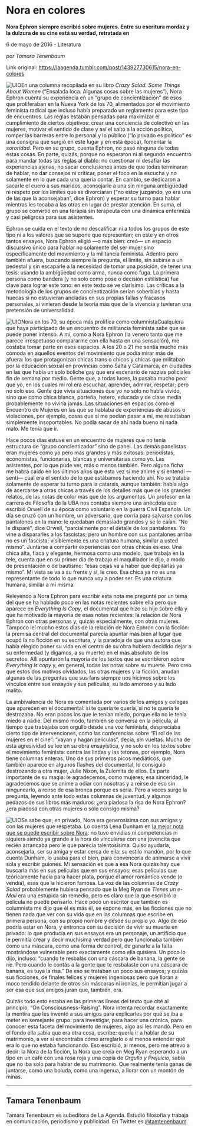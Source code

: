 # Nora en colores

**Nora Ephron siempre escribió sobre mujeres. Entre su escritura mordaz y la dulzura de su cine está su verdad, retratada en**

6 de mayo de 2016 - Literatura

_por Tamara Tenenbaum_

Link original: https://laagenda.tumblr.com/post/143927730615/nora-en-colores

![UIO](https://64.media.tumblr.com/e25eb89bdb9f82e013dcdbac91a50d76/tumblr_inline_pjzz7mBOEo1t6q87u_500.jpg)En una columna recopilada en su libro *Crazy Salad. Some Things About Women* (“Ensalada loca. Algunas cosas sobre las mujeres”), Nora Ephron cuenta su experiencia en un “grupo de concientización” de esos que proliferaban en la Nueva York de los 70, alimentados por el movimiento feminista radical que incluso había preparado un reglamento para este tipo de encuentros. Las reglas estaban pensadas para maximizar el cumplimiento de ciertos objetivos: crear una conciencia de colectivo en las mujeres, motivar el sentido de clase y así el salto a la acción política, romper las barreras entre lo personal y lo público (“lo privado es político” es una consigna que surgió en este lugar y en esta época), fomentar la *sororidad*. Pero en su grupo, cuenta Ephron, no pasó ninguna de todas estas cosas. En parte, quizás, porque no esperaron ni al segundo encuentro para mandar todas las reglas al diablo: no cuestionar ni desafiar las experiencias ajenas, no sacar conclusiones antes de que todas terminaran de hablar, no dar consejos ni criticar, poner el foco en la escucha y no solamente en lo que cada una quería contar. En cambio, se dedicaron a sacarle el cuero a sus maridos, aconsejarle a una sin ninguna ambigüedad ni respeto por los límites que se divorciaran (“no estoy juzgando, yo era una de las que la aconsejaban”, dice Ephron) y esperar su turno para hablar mientras les tocaba a las otras en lugar de prestar atención. En suma, el grupo se convirtió en una terapia sin terapeuta con una dinámica enfermiza y casi peligrosa para sus asistentes.


Ephron se cuida en el texto de no descalificar ni a todos los grupos de este tipo ni a los valores que se supone que representan; en este y en otros tantos ensayos, Nora Ephron eligió —o más bien: creó— un espacio discursivo único para hablar no solamente del ser mujer sino específicamente del movimiento y la militancia feminista. Adentro pero también afuera, buscando siempre la pregunta, el límite, sin subirse a un pedestal y sin escaparle a la necesidad de tomar una posición, de tener una tesis: usando la ambigüedad como arma, nunca como fuga. La primera persona como bandera (y no solo como pose o decisión estilística) fue clave para lograr este tono: en este texto se ve clarísimo. Las críticas a la metodología de los grupos de concientización serían soberbias y hasta huecas si no estuvieran ancladas en sus propias fallas y fracasos personales, si vinieran desde la teoría más que de la vivencia y tuvieran una pretensión de universalidad. 


![UIO](https://64.media.tumblr.com/e25eb89bdb9f82e013dcdbac91a50d76/tumblr_inline_pjzz7mBOEo1t6q87u_500.jpg)Nora en los 70, su época más prolifíca como columnistaCualquiera que haya participado de un encuentro de militancia feminista sabe que se puede poner intenso. A mí, como a Nora Ephron (la venero tanto que me parece irrespetuoso compararme con ella hasta en una sensación), me costaba tomar parte en esos espacios. A los 20 o 21 me sentía mucho más cómoda en aquellos eventos del movimiento que podía mirar más de afuera: los que protagonizan chicas trans o chicos y chicas que militaban por la educación sexual en provincias como Salta y Catamarca, en ciudades en las que había un solo boliche gay que era escenario de razzias policiales fin de semana por medio. Gente que, a todas luces, la pasaba mucho peor que yo, en los cuales mi rol era escuchar, aprender, admirar, respetar; pero no solo eso. Gente que vivía situaciones que yo no solo no había vivido, sino que como chica blanca, porteña, hetero, educada y de clase media probablemente no viviría jamás. Las situaciones en espacios como el Encuentro de Mujeres en las que se hablaba de experiencias de abusos o violaciones, por ejemplo, cosas que sí me podían pasar a mí, me resultaban simplemente insoportables. No podía sacar de ahí nada bueno ni nada malo. Me tenía que ir.


Hace pocos días estuve en un encuentro de mujeres que no tenía estructura de “grupo concientizador” sino de panel. Las demás panelistas eran mujeres como yo pero más grandes y más exitosas: periodistas, economistas, funcionarias, blancas y universitarias como yo. Las asistentes, por lo que pude ver, más o menos también. Pero alguna ficha me habrá caído en los últimos años que esta vez sí me animé y sí entendí —sentí— cuál era el sentido de lo que estábamos haciendo ahí. No se trataba solamente de esperar tu turno para la catarsis, aunque también: había algo de acercarse a otras chicas a través de los detalles más que de los grandes relatos, de las notas de color más que de los argumentos. Un profesor en la carrera de Filosofía de la UBA nos contaba siempre una anécdota que escribió Orwell de su época como voluntario en la guerra Civil Española. Un día se cruzó con un hombre, un adversario, que corría para salvarse con los pantalones en la mano: le quedaban demasiado grandes y se le caían. “No le disparé”, dice Orwell, “parcialmente por el detalle de los pantalones. Yo vine a dispararles a los fascistas; pero un hombre con sus pantalones arriba no es un fascista; visiblemente es una criatura humana, similar a usted mismo”. Juntarse a compartir experiencias con otras chicas es eso. Una chica alta, flaca y elegante, hermosa como una modelo, que trabaja en la tele, cuenta que en su primer día de trabajo el maquillador le dijo, a modo de presentación o de bautismo: “esas cejas va a haber que depilarlas ya mismo”. Mi vista se va a su frente y sí, le creo. Esa chica ya no es una representante de todo lo que nunca voy a poder ser. Es una criatura humana, similar a mí misma.


Releyendo a Nora Ephron para escribir esta nota me pregunté por un tema del que se ha hablado poco en las notas recientes sobre ella pero que aparece en *Everything Is Copy*, el documental que hizo su hijo sobre ella y que ha motivado la mayoría de esas notas recientes: la relación de Nora Ephron con otras personas y, quizás especialmente, con otras mujeres. Tampoco leí mucho estos días de la relación de Nora Ephron con la ficción: la premisa central del documental parecía apuntar más bien al lugar que ocupó la no ficción en su escritura, y la paradoja de que una autora que había elegido poner su vida en el centro de su obra hubiera decidido dejar a su enfermedad (y digamos, a su muerte) en el más absoluto de los secretos. Allí apuntaron la mayoría de los textos que se escribieron sobre *Everything is copy* y, en general, todas las notas sobre su muerte. Pero creo que estos dos motivos olvidados, las otras mujeres y la ficción, anudan algunas de las preguntas que sus fans siempre nos hicimos sobre los vínculos entre sus ensayos y sus películas, su lado amoroso y su lado malito.


La ambivalencia de Nora es comentada por varios de los amigos y colegas que aparecen en el documental: si te quería te quería, si no te quería te destrozaba. No eran pocos los que le tenían miedo, porque ella no le tenía miedo a nadie. Del mismo modo, también se conversa en la película, al tiempo que trabajaba con orgullo desde una voz feminista, despreciaba cierto tipo de intervenciones, como las conferencias sobre “El rol de las mujeres en el cine”: “vayan y hagan películas”, decía, sin vueltas. Mucha de esta agresividad se lee en su obra ensayística, y no solo en los textos sobre el movimiento feminista: contra las lindas y las tetonas, por ejemplo, Nora tiene columnas enteras. Uno de sus primeros picos mediáticos, que también aparece en algunos flashes del documental, lo consiguió destrozando a otra mujer, Julie Nixon, la Zulemita de ellos. Es parte importante de su magia: le agradecemos, como mujeres, esa sinceridad, le agradecemos que se anime a odiar con nosotras y a reírse de eso sin ningunearlo, a reírse de esa bronca porque es seria. Pero a veces surge la pregunta, leyendo ante todo estas columnas de juventud, y algunos pedazos de sus libros más maduros: ¿era piadosa la risa de Nora Ephron? ¿era piadosa con otras mujeres o solo consigo misma?


![UIO](https://64.media.tumblr.com/9001fd49684ea2a023d3740125c5ee31/tumblr_inline_pjzz7mlJ6m1t6q87u_250.png)Se sabe que, en privado, Nora era generosísima con sus amigas y con las mujeres que respetaba. Lo cuenta Lena Dunham en [la mejor nota que se puede escribir sobre Nora](https://t.umblr.com/redirect?z=http%3A%2F%2Fwww.newyorker.com%2Fculture%2Fculture-desk%2Fseeing-nora-everywhere&t=NzcxYWMyYTFhNDhmMDA2YjhhYjU0ODNmYjgyMjQ1ZDk1MTQzM2M5ZSxPOG56djdXaQ%3D%3D&b=t%3AXDz46txpppLgDp7rJlWQpw&p=https%3A%2F%2Flaagenda.tumblr.com%2Fpost%2F143927730615%2Fnora-en-colores&m=1&ts=1705438886): no tuvo envidias ni competencias ni siquiera siendo ya grande a la hora de vincularse con una jovencita que recién arrancaba pero le que parecía talentosísima. Quiso ayudarla, aconsejarla, ser su amiga y estar cerca de ella: su estilo mandón, por lo que cuenta Dunham, lo usaba para el bien, para convencerla de animarse a vivir sola y escribir guiones. Mi sensación es que a esa Nora quizás hay que buscarla más en sus películas que en sus ensayos: esas películas que teóricamente hacía para hacer plata, porque el amor romántico vende (o vendía), esas que la hicieron famosa. La voz de las columnas de *Crazy Salad* probablemente hubiera pensado que la Meg Ryan de *Tienes un e-Mail* era una estúpida sin remedio, pero es claro que la que escribió la película no puede pensarlo. Hace poco un escritor que también es columnista me dijo que él es más él, se expone más, en las ficciones que no tienen nada que ver con su vida que en las columnas que escribe en primera persona, con su propio nombre y desde su propio yo. Algo de eso podría estar en Nora, y entronca con su decisión de vivir su muerte en privado: lo que producía en sus ensayos era un personaje, un artificio que le permitía crear y decir muchísima verdad pero que funcionaba también como una máscara, como una forma de control, de ganarle a la falta mostrándose vulnerable pero exactamente como ella quisiera. Un poco lo dijo, incluso: “cuando te resbalás con una cáscara de banana, la gente se ríe. Pero cuando le contás a la gente que te resbalaste con una cáscara de banana, es tuya la risa.” De eso se trataban un poco sus ensayos; y quizás sus ficciones, de finales felices y mujeres ingeniosas pero que lloran a moco tendido delante de otros sin máscaras ni ironías, le permitían jugar a ser esa que sus amigos juran que, también, era.


Quizás todo esto estaba en las primeras líneas del texto que cité al principio, “On Consciousness-Raising”. Nora intenta recordar exactamente la mentira que les inventó a sus amigos para explicarles por qué se iba a meter en semejante grupo: para investigar, para hacer una crónica, para conocer esta faceta del movimiento de mujeres, algo así les mandó. Pero en el fondo ella sabía que era otra cosa, escribe: quería ir a hablar de su matrimonio, a ver si encontraba cómo arreglarlo o al menos entender qué era lo que no estaba funcionando. Eso escribió, al menos, pero me atrevo a decir: la Nora de la ficción, la Nora que creía en Meg Ryan esperando a un tipo en un café con una rosa roja y una copia de *Orgullo y Prejuicio*, sabía que no iba solo para hablar de su matrimonio. Que realmente tenía ganas de juntarse, como una boluda, como una ingenua, a llorar con un montón de minas. 




---

 Tamara Tenenbaum
-----------------

 Tamara Tenenbaum es subeditora de La Agenda. Estudió filosofía y trabaja en comunicación, periodismo y publicidad. En Twitter es [@tamtenenbaum](http://www.twitter.com/tamtenenbaum). 

